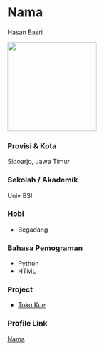 # Nama
Hasan Basri

<img src="https://avatars.githubusercontent.com/u/74886191?v=4" width="200" height="200" align="center"/>

### Provisi & Kota

Sidoarjo, Jawa Timur

### Sekolah / Akademik

Univ BSI

### Hobi

- Begadang


### Bahasa Pemograman 

- Python
- HTML

### Project

- [Toko Kue](https://github.com/elbasrie/tokokue)

### Profile Link

[Nama](https://github.com/elbasrie)
